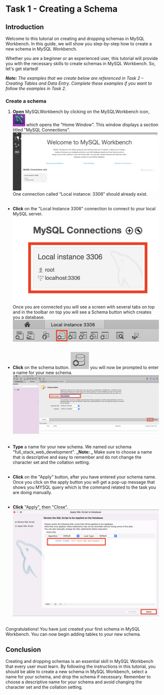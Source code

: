 # **Task 1 - Creating a Schema**

## **Introduction**

Welcome to this tutorial on creating and dropping schemas in MySQL Workbench. In this guide, we will show you step-by-step how to create a new schema in MySQL Workbench.

Whether you are a beginner or an experienced user, this tutorial will provide you with the necessary skills to create schemas in MySQL Workbench. So, let's get started!

**_Note:_** _The examples that we create below are referenced in Task 2 – Creating Tables and Data Entry. Complete these examples if you want to follow the examples in Task 2._

### **Create a schema**

1. **Open** MySQLWorkbench by clicking on the MySQLWorkbench icon,
   <img src="/images/MYSQL-icon.png" alt= “” width="40px" height="40px"> which opens the “Home Window”. This window displays a section titled "MySQL Connections".
   ![image](/images/HomePage.png)  
   One connection called “Local instance: 3306” should already exist.  
   &nbsp;  

- **Click** on the "Local Instance 3306" connection to connect to your local MySQL server.  
  ![image](/images/RootConnection.png)  
  Once you are connected you will see a screen with several tabs on top and in the toolbar on top you will see a Schema button which creates you a database.  
  ![image](/images/Toolbar.png)  
   &nbsp;  

- **Click** on the schema button.
  ![image](/images/Schema-icon.png) you will now be prompted to enter a name for your new schema.  
  ![image](/images/Create_schema.png)  
   &nbsp;  

- **Type** a name for your new schema. We named our schema "full_stack_web_development".
  **_Note: _** Make sure to choose a name that is descriptive and easy to remember and do not change the character set and the collation setting.  
   &nbsp;  

- **Click** on the "Apply" button, after you have entered your schema name.  
  Once you click on the apply button you will get a pop-up message that shows you MYSQL query which is the command related to the task you are doing manually.  
   &nbsp;  

- **Click** "Apply", then "Close".  
  ![image](/images/completeSchema.png)  
   &nbsp;  

Congratulations! You have just created your first schema in MySQL Workbench. You can now begin adding tables to your new schema.

## **Conclusion**

Creating and dropping schemas is an essential skill in MySQL Workbench that every user must learn. By following the instructions in this tutorial, you should be able to create a new schema in MySQL Workbench, select a name for your schema, and drop the schema if necessary. Remember to choose a descriptive name for your schema and avoid changing the character set and the collation setting.
